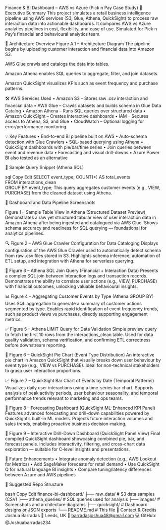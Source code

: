 Finance & BI Dashboard – AWS vs Azure (Pick n Pay Case Study)
📌 Executive Summary
This project simulates a retail business intelligence pipeline using AWS services (S3, Glue, Athena, QuickSight) to process raw interaction data into actionable dashboards. It compares AWS vs Azure analytics pipelines in cost, flexibility, and ease of use. Simulated for Pick n Pay’s financial and behavioural analytics team.

🧠 Architecture Overview
Figure A.1 – Architecture Diagram
The pipeline begins by uploading customer interaction and financial data into Amazon S3.

AWS Glue crawls and catalogs the data into tables.

Amazon Athena enables SQL queries to aggregate, filter, and join datasets.

Amazon QuickSight visualizes KPIs such as event frequency and purchase patterns.

🛠️ AWS Services Used
• Amazon S3 – Stores raw .csv interaction and financial data
• AWS Glue – Crawls datasets and builds schema in Glue Data Catalog
• Amazon Athena – Runs SQL queries over structured data
• Amazon QuickSight – Creates interactive dashboards
• IAM – Secures access to Athena, S3, and Glue
• CloudWatch – Optional logging for error/performance monitoring

💡 Key Features
• End-to-end BI pipeline built on AWS
• Auto-schema detection with Glue Crawlers
• SQL-based querying using Athena
• QuickSight dashboards with pie/bar/time series
• Join queries between event and revenue data
• Forecasting and visual drill-downs
• Azure Power BI also tested as an alternative

🧪 Sample Query Snippet (Athena SQL)

sql
Copy
Edit
SELECT event_type, COUNT(*) AS total_events  
FROM interactions_clean  
GROUP BY event_type;
This query aggregates customer events (e.g., VIEW, PURCHASE) from the cleaned dataset using Athena.

📸 Dashboard and Data Pipeline Screenshots

Figure 1 – Sample Table View in Athena (Structured Dataset Preview)
Demonstrates a raw yet structured tabular view of user interaction data in Amazon Athena after being ingested and catalogued via AWS Glue. Shows schema accuracy and readiness for SQL querying — foundational for analytics pipelines.

🔍 Figure 2 – AWS Glue Crawler Configuration for Data Cataloging
Displays configuration of the AWS Glue Crawler used to automatically detect schema from raw .csv files stored in S3. Highlights schema inference, automation of ETL setup, and integration with Athena for serverless querying.

🔗 Figure 3 – Athena SQL Join Query (Financial + Interaction Data)
Presents a complex SQL join between interaction logs and transaction records. Demonstrates the ability to correlate user actions (e.g., VIEW, PURCHASE) with financial outcomes, unlocking valuable behavioural insights.

📊 Figure 4 – Aggregating Customer Events by Type (Athena GROUP BY)
Uses SQL aggregation to generate a summary of customer actions segmented by type. Enables rapid identification of event frequency trends, such as product views vs purchases, directly supporting engagement metrics.

✅ Figure 5 – Athena LIMIT Query for Data Validation
Simple preview query to fetch the first 10 rows from the interactions_clean table. Used for data quality validation, schema verification, and confirming ETL correctness before downstream reporting.

🥧 Figure 6 – QuickSight Pie Chart (Event Type Distribution)
An interactive pie chart in Amazon QuickSight that visually breaks down user behaviour by event type (e.g., VIEW vs PURCHASE). Ideal for non-technical stakeholders to grasp user interaction proportions.

📈 Figure 7 – QuickSight Bar Chart of Events by Date (Temporal Patterns)
Visualizes daily user interactions using a time-series bar chart. Supports analysis of peak activity periods, user behaviour seasonality, and temporal performance trends relevant to marketing and ops teams.

🔮 Figure 8 – Forecasting Dashboard (QuickSight ML-Enhanced KPI Panel)
Features advanced forecasting and drill-down capabilities powered by QuickSight’s built-in ML models. Projects future interaction volumes and sales trends, enabling proactive business decision-making.

🧩 Figure 9 – Interactive Drill-Down Dashboard (QuickSight Panel View)
Final compiled QuickSight dashboard showcasing combined pie, bar, and forecast panels. Includes interactivity, filtering, and cross-chart data exploration — suitable for C-level insights and presentations.



🧩 Future Enhancements
• Integrate anomaly detection (e.g., AWS Lookout for Metrics)
• Add SageMaker forecasts for retail demand
• Use QuickSight Q for natural language BI insights
• Compare tuning/latency differences between Azure and AWS pipelines

📁 Suggested Repo Structure

bash
Copy
Edit
finance-bi-dashboard/
├── raw_data/        # S3 data samples (CSV)
├── athena_queries/  # SQL queries used for analysis
├── images/          # Screenshots and architecture diagrams
├── quicksight/      # Dashboard designs or JSON exports
└── README.md        # This file
🙋 Contact & Credits
Joshua Barradas
📍 Leeds, UK
📧 barradasjoshua48@gmail.com
💻 GitHub: @Joshuabarradas234
